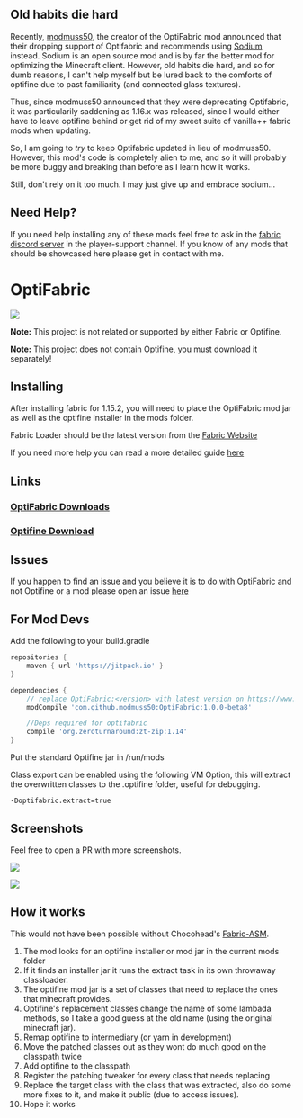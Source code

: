 ## Old habits die hard

Recently, [modmuss50](https://github.com/modmuss50), the creator of the OptiFabric mod announced that their dropping support of Optifabric and recommends using [Sodium](https://github.com/jellysquid3/sodium-fabric) instead. Sodium is an open source mod and is by far the better mod for optimizing the Minecraft client. However, old habits die hard, and so for dumb reasons, I can't help myself but be lured back to the comforts of optifine due to past familiarity (and connected glass textures).

Thus, since modmuss50 announced that they were deprecating Optifabric, it was particularily saddening as 1.16.x was released, since I would either have to leave optifine behind or get rid of my sweet suite of vanilla++ fabric mods when updating.

So, I am going to *try* to keep Optifabric updated in lieu of modmuss50. However, this mod's code is completely alien to me, and so it will probably be more buggy and breaking than before as I learn how it works.

Still, don't rely on it too much. I may just give up and embrace sodium...


## Need Help?

If you need help installing any of these mods feel free to ask in the [fabric discord server](https://discord.gg/v6v4pMv) in the player-support channel. If you know of any mods that should be showcased here please get in contact with me.
# OptiFabric

![](https://ss.modmuss50.me/javaw_2019-05-22_20-33-34.jpg)

__Note:__ This project is not related or supported by either Fabric or Optifine.

__Note:__ This project does not contain Optifine, you must download it separately!

## Installing

After installing fabric for 1.15.2, you will need to place the OptiFabric mod jar as well as the optifine installer in the mods folder.

Fabric Loader should be the latest version from the [Fabric Website](https://fabricmc.net/use/)

If you need more help you can read a more detailed guide [here](https://github.com/modmuss50/OptiFabric/wiki/Install-Tutorial)


## Links

### [OptiFabric Downloads](https://minecraft.curseforge.com/projects/optifabric)

### [Optifine Download](https://optifine.net/downloads)

## Issues

If you happen to find an issue and you believe it is to do with OptiFabric and not Optifine or a mod please open an issue [here](https://github.com/modmuss50/OptiFabric/issues) 


## For Mod Devs

Add the following to your build.gradle

```groovy
repositories {
    maven { url 'https://jitpack.io' }
}

dependencies {
    // replace OptiFabric:<version> with latest version on https://www.curseforge.com/minecraft/mc-mods/optifabric/files that fits your MC version
    modCompile 'com.github.modmuss50:OptiFabric:1.0.0-beta8'

    //Deps required for optifabric
    compile 'org.zeroturnaround:zt-zip:1.14'
} 
```

Put the standard Optifine jar in /run/mods

Class export can be enabled using the following VM Option, this will extract the overwritten classes to the .optifine folder, useful for debugging.

`-Doptifabric.extract=true`

## Screenshots

Feel free to open a PR with more screenshots.

![](https://ss.modmuss50.me/javaw_2019-05-22_20-36-25.jpg)

![](https://ss.modmuss50.me/javaw_2019-05-22_19-49-41.jpg)

## How it works

This would not have been possible without Chocohead's [Fabric-ASM](https://github.com/Chocohead/Fabric-ASM).

1. The mod looks for an optifine installer or mod jar in the current mods folder
2. If it finds an installer jar it runs the extract task in its own throwaway classloader.
3. The optifine mod jar is a set of classes that need to replace the ones that minecraft provides.
4. Optifine's replacement classes change the name of some lambada methods, so I take a good guess at the old name (using the original minecraft jar).
5. Remap optifine to intermediary (or yarn in development)
6. Move the patched classes out as they wont do much good on the classpath twice
7. Add optifine to the classpath
8. Register the patching tweaker for every class that needs replacing
9. Replace the target class with the class that was extracted, also do some more fixes to it, and make it public (due to access issues).
10. Hope it works
